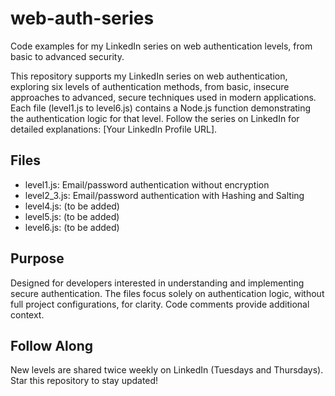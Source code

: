 # web-auth-series
Code examples for my LinkedIn series on web authentication levels, from basic to advanced security.

This repository supports my LinkedIn series on web authentication, exploring six levels of authentication methods, from basic, insecure approaches to advanced, secure techniques used in modern applications. Each file (level1.js to level6.js) contains a Node.js function demonstrating the authentication logic for that level. Follow the series on LinkedIn for detailed explanations: [Your LinkedIn Profile URL].

## Files
- level1.js: Email/password authentication without encryption
- level2_3.js: Email/password authentication with Hashing and Salting
- level4.js: (to be added)
- level5.js: (to be added)
- level6.js: (to be added)

## Purpose
Designed for developers interested in understanding and implementing secure authentication. The files focus solely on authentication logic, without full project configurations, for clarity. Code comments provide additional context.

## Follow Along
New levels are shared twice weekly on LinkedIn (Tuesdays and Thursdays). Star this repository to stay updated!
